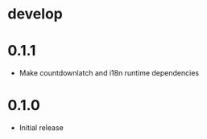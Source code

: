 # develop

# 0.1.1
  * Make countdownlatch and i18n runtime dependencies

# 0.1.0
  * Initial release

